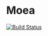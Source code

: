 # Moea

[![Build Status](https://github.com/Matyxus/Moea.jl/actions/workflows/CI.yml/badge.svg?branch=main)](https://github.com/Matyxus/Moea.jl/actions/workflows/CI.yml?query=branch%3Amain)
